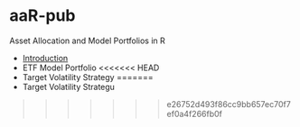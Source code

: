# aaR-pub
Asset Allocation and Model Portfolios in R

 - [Introduction](aaR_intro.md)
 - ETF Model Portfolio
<<<<<<< HEAD
 - Target Volatility Strategy
=======
 - Target Volatility Strategu
>>>>>>> e26752d493f86cc9bb657ec70f7ef0a4f266fb0f
